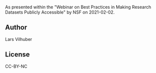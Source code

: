 As presented within the "Webinar on Best Practices in Making Research Datasets Publicly Accessible" by NSF on 2021-02-02.

## Author

Lars Vilhuber

## License

CC-BY-NC

